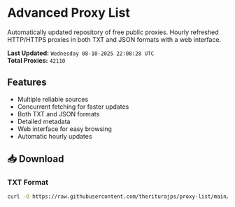 # Advanced Proxy List

Automatically updated repository of free public proxies. Hourly refreshed HTTP/HTTPS proxies in both TXT and JSON formats with a web interface.

**Last Updated:** `Wednesday 08-10-2025 22:08:28 UTC`  
**Total Proxies:** `42110`

## Features
- Multiple reliable sources
- Concurrent fetching for faster updates
- Both TXT and JSON formats
- Detailed metadata
- Web interface for easy browsing
- Automatic hourly updates

## 📥 Download

### TXT Format
```bash
curl -O https://raw.githubusercontent.com/theriturajps/proxy-list/main/proxies.txt
